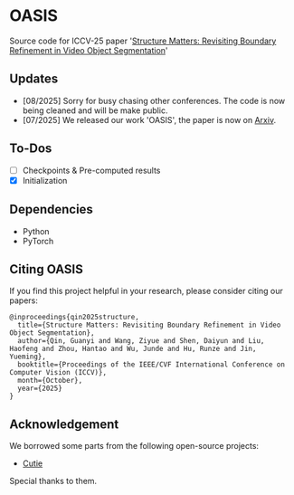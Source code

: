 # OASIS

Source code for ICCV-25 paper '[Structure Matters: Revisiting Boundary Refinement in Video Object Segmentation](https://arxiv.org/abs/2507.18944)'

## Updates

* [08/2025] Sorry for busy chasing other conferences. The code is now being cleaned and will be make public.
* [07/2025] We released our work 'OASIS', the paper is now on [Arxiv](https://arxiv.org/abs/2507.18944).

## To-Dos

* [ ] Checkpoints & Pre-computed results
* [x] Initialization

## Dependencies

* Python
* PyTorch

## Citing OASIS

If you find this project helpful in your research, please consider citing our papers:

```text
@inproceedings{qin2025structure,
  title={Structure Matters: Revisiting Boundary Refinement in Video Object Segmentation},
  author={Qin, Guanyi and Wang, Ziyue and Shen, Daiyun and Liu, Haofeng and Zhou, Hantao and Wu, Junde and Hu, Runze and Jin, Yueming},
  booktitle={Proceedings of the IEEE/CVF International Conference on Computer Vision (ICCV)},
  month={October},
  year={2025}
}
```

## Acknowledgement

We borrowed some parts from the following open-source projects:

* [Cutie](https://github.com/hkchengrex/Cutie)

Special thanks to them.
